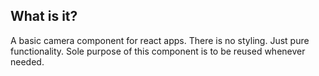 ## What is it?

A basic camera component for react apps. There is no styling. Just pure functionality.
Sole purpose of this component is to be reused whenever needed.